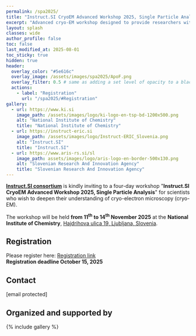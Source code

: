 ```yaml
---
permalink: /spa2025/
title: "Instruct.SI CryoEM Advanced Workshop 2025, Single Particle Analysis"
excerpt: "Advanced cryo-EM workshop designed to provide researchers with meaningful, hands-on experience with nearly the entire cryo-EM workflow - from EM grid preparation to 3D structure determination."
layout: splash
classes: wide
author_profile: false
toc: false
last_modified_at: 2025-08-01
toc_sticky: true
hidden: true
header:
  overlay_color: "#5e616c"
  overlay_image: /assets/images/spa2025/ApoF.png
  overlay_filter: 0.5 # same as adding a set level of opacity to a black background
  actions:
    - label: "Registration"
      url: "/spa2025/#Registration"
gallery:
  - url: https://www.ki.si
    image_path: /assets/images/logo/ki-logo-en-tsp-bd-1200x500.png
    alt: "National Institute of Chemistry"
    title: "National Institute of Chemistry"
  - url: https://instruct-eric.si
    image_path: /assets/images/logo/Instruct-ERIC_Slovenia.png
    alt: "Instruct.SI"
    title: "Instruct.SI"
  - url: https://www.aris-rs.si/sl
    image_path: assets/images/logo/aris-logo-en-border-500x130.png
    alt: "Slovenian Research And Innovation Agency"
    title: "Slovenian Research And Innovation Agency"
---
```


<!-- {% capture notice-text %}
#We are pleased to announce
#{% endcapture %}
#<div class="notice--info">
#  <h4 class="no_toc">Mark the date</h4>
#  {{ notice-text | markdownify }}
#</div> -->

**[Instruct.SI consortium](https://instruct-eric.si)** is kindly inviting to a four-day workshop "**Instruct.SI CryoEM Advanced Workshop 2025, Single Particle Analysis**" for scientists who wish to deepen their understanding of cryo-electron microscopy (cryo-EM).

The workshop will be held **from 11<sup>th</sup> to 14<sup>th</sup> November 2025** at the **National Institute of Chemistry**, [Hajdrihova ulica 19, Ljubljana, Slovenia](https://www.openstreetmap.org/?mlat=46.042711&mlon=14.493613#map=19/46.042711/14.493613).
<br>

## Registration
Please register here: [Registration link](https://forms.gle/PH1qoqnZgxERL1gf9) <br>
**Registration deadline October 15, 2025**
<br>

## Contact <br>
<a class="email-link" data-user="instruct.si" data-domain="ki.si">[email protected]</a>
<br>

## Organized and supported by
{% include gallery %}